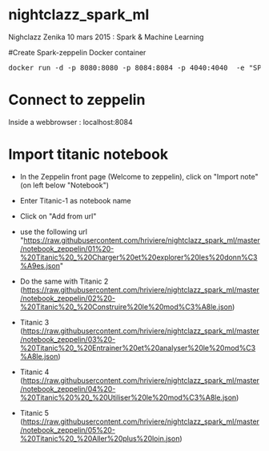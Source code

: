 # nightclazz_spark_ml
Nighclazz Zenika 10 mars 2015 : Spark &amp; Machine Learning


#Create Spark-zeppelin Docker container

<pre>
docker run -d -p 8080:8080 -p 8084:8084 -p 4040:4040  -e "SPARK_WORKER_CORES=3" -e "SPARK_WORKER_MEMORY=800m" -v ~/nightclazz_spark_ml:/home/udl_spark --name=nightclazz_spark herveriviere/spark_zeppelin_standalone:v4
</pre>


# Connect to zeppelin

Inside a webbrowser : localhost:8084


# Import titanic notebook

* In the Zeppelin front page (Welcome to zeppelin), click on "Import note" (on left below "Notebook")
* Enter Titanic-1 as notebook name
* Click on "Add from url"
* use the following url "https://raw.githubusercontent.com/hriviere/nightclazz_spark_ml/master/notebook_zeppelin/01%20-%20Titanic%20_%20Charger%20et%20explorer%20les%20donn%C3%A9es.json"

* Do the same with Titanic 2 (https://raw.githubusercontent.com/hriviere/nightclazz_spark_ml/master/notebook_zeppelin/02%20-%20Titanic%20_%20Construire%20le%20mod%C3%A8le.json)
* Titanic 3 (https://raw.githubusercontent.com/hriviere/nightclazz_spark_ml/master/notebook_zeppelin/03%20-%20Titanic%20_%20Entrainer%20et%20analyser%20le%20mod%C3%A8le.json)
* Titanic 4 (https://raw.githubusercontent.com/hriviere/nightclazz_spark_ml/master/notebook_zeppelin/04%20-%20Titanic%20%20_%20Utiliser%20le%20mod%C3%A8le.json)
* Titanic 5 (https://raw.githubusercontent.com/hriviere/nightclazz_spark_ml/master/notebook_zeppelin/05%20-%20Titanic%20_%20Aller%20plus%20loin.json)








